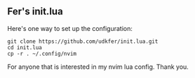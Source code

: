 ## Fer's init.lua

Here's one way to set up the configuration:

```
git clone https://github.com/udkfer/init.lua.git
cd init.lua
cp -r . ~/.config/nvim
```
For anyone that is interested in my nvim lua config. 
Thank you.
